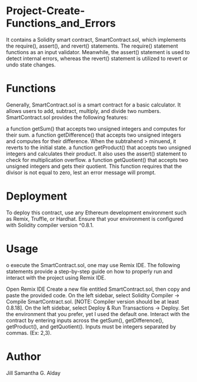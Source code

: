 # Project-Create-Functions_and_Errors
It contains a Solidity smart contract, SmartContract.sol, which implements the require(), assert(), and revert() statements. The require() statement functions as an input validator. Meanwhile, the assert() statement is used to detect internal errors, whereas the revert() statement is utilized to revert or undo state changes.

# Functions
Generally, SmartContract.sol is a smart contract for a basic calculator. It allows users to add, subtract, multiply, and divide two numbers. SmartContract.sol provides the following features:

a function getSum() that accepts two unsigned integers and computes for their sum.
a function getDifference() that accepts two unsigned integers and computes for their difference. When the subtrahend > minuend, it reverts to the initial state.
a function getProduct() that accepts two unsigned integers and calculates their product. It also uses the assert() statement to check for multiplication overflow.
a function getQuotient() that accepts two unsigned integers and gets their quotient. This function requires that the divisor is not equal to zero, lest an error message will prompt.

# Deployment
To deploy this contract, use any Ethereum development environment such as Remix, Truffle, or Hardhat. Ensure that your environment is configured with Solidity compiler version ^0.8.1.

# Usage
o execute the SmartContract.sol, one may use Remix IDE. The following statements provide a step-by-step guide on how to properly run and interact with the project using Remix IDE.

Open Remix IDE
Create a new file entitled SmartContract.sol, then copy and paste the provided code.
On the left sidebar, select Solidity Compiler -> Compile SmartContract.sol. [NOTE: Compiler version should be at least 0.8.18].
On the left sidebar, select Deploy & Run Transactions -> Deploy. Set the environment that you prefer, yet I used the default one.
Interact with the contract by entering inputs across the getSum(), getDifference(), getProduct(), and getQuotient(). Inputs must be integers separated by commas. (Ex: 2,3).


# Author
Jill Samantha G. Alday
